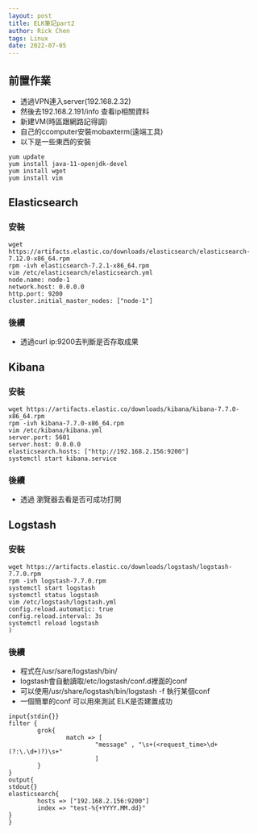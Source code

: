 ```yaml
---
layout: post
title: ELK筆記part2
author: Rick Chen
tags: Linux
date: 2022-07-05
---
```


## 前置作業
* 透過VPN連入server(192.168.2.32)
* 然後去192.168.2.191/info 查看ip相關資料
* 新建VM(時區跟網路記得調)
* 自己的ccomputer安裝mobaxterm(遠端工具)
* 以下是一些東西的安裝
```shell
yum update
yum install java-11-openjdk-devel
yum install wget
yum install vim
```

## Elasticsearch

### 安裝
```shell
wget https://artifacts.elastic.co/downloads/elasticsearch/elasticsearch-7.12.0-x86_64.rpm
rpm -ivh elasticsearch-7.2.1-x86_64.rpm 
vim /etc/elasticsearch/elasticsearch.yml
node.name: node-1
network.host: 0.0.0.0
http.port: 9200
cluster.initial_master_nodes: ["node-1"]
```
### 後續
* 透過curl ip:9200去判斷是否存取成果

## Kibana 

### 安裝
```shell
wget https://artifacts.elastic.co/downloads/kibana/kibana-7.7.0-x86_64.rpm
rpm -ivh kibana-7.7.0-x86_64.rpm
vim /etc/kibana/kibana.yml
server.port: 5601
server.host: 0.0.0.0
elasticsearch.hosts: ["http://192.168.2.156:9200"]
systemctl start kibana.service
```

### 後續
* 透過 瀏覽器去看是否可成功打開

## Logstash

### 安裝
```shell
wget https://artifacts.elastic.co/downloads/logstash/logstash-7.7.0.rpm
rpm -ivh logstash-7.7.0.rpm
systemctl start logstash
systemctl status logstash
vim /etc/logstash/logstash.yml
config.reload.automatic: true
config.reload.interval: 3s
systemctl reload logstash
)

```
### 後續
* 程式在/usr/sare/logstash/bin/
* logstash會自動讀取/etc/logstash/conf.d裡面的conf
* 可以使用/usr/share/logstash/bin/logstash -f 執行某個conf
* 一個簡單的conf 可以用來測試 ELK是否建置成功
```shell
input{stdin{}}
filter {
        grok{
                match => [
                        "message" , "\s+(<request_time>\d+(?:\.\d+)?)\s+"
                        ]
        }
}
output{
stdout{}
elasticsearch{
        hosts => ["192.168.2.156:9200"]
        index => "test-%{+YYYY.MM.dd}"
}
}

```
